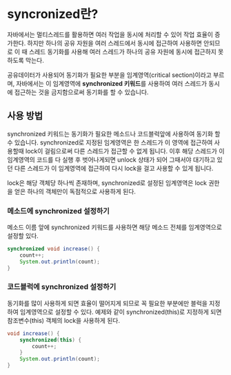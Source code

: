 # syncronized란?
자바에서는 멀티스레드를 활용하면 여러 작업을 동시에 처리할 수 있어 작업 효율이 증가한다.
하지만 하나의 공유 자원을 여러 스레드에서 동시에 접근하여 사용하면 안되므로 이 때 스레드 동기화를 사용해 여러 스레드가 하나의 공유 자원에 동시에 접근하지 못하도록 막는다.

공유데이터가 사용되어 동기화가 필요한 부분을 임계영역(critical section)이라고 부르며, 자바에서는 이 임계영역에 **synchronized 키워드**를 사용하여 여러 스레드가 동시에 접근하는 것을 금지함으로써 동기화를 할 수 있습니다. 

## 사용 방법
synchronized 키워드는 동기화가 필요한 메소드나 코드블럭앞에 사용하여 동기화 할 수 있습니다. synchronized로 지정된 임계영역은 한 스레드가 이 영역에 접근하여 사용할때 lock이 걸림으로써 다른 스레드가 접근할 수 없게 됩니다. 이후 해당 스레드가 이 임계영역의 코드를 다 실행 후 벗어나게되면 unlock 상태가 되어 그때서야 대기하고 있던 다른 스레드가 이 임계영역에 접근하여 다시 lock을 걸고 사용할 수 있게 됩니다. 

 lock은 해당 객체당 하나씩 존재하며, synchronized로 설정된 임계영역은 lock 권한을 얻은 하나의 객체만이 독점적으로 사용하게 된다. 

### 메소드에 synchronized 설정하기
메소드 이름 앞에 synchronized 키워드를 사용하면 해당 메소드 전체를 임계영역으로 설정할 있다. 
```java
synchronized void increase() {
	count++;
	System.out.println(count);
}
```

### 코드블럭에 synchronized 설정하기
동기화를 많이 사용하게 되면 효율이 떨어지게 되므로 꼭 필요한 부분에만 블럭을 지정하여 임계영역으로 설정할 수 있다. 
예제와 같이 synchronized(this)로 지정하게 되면 참조변수(this) 객체의 lock을 사용하게 된다. 
```java
void increase() {
	synchronized(this) {
		count++;
	}
	System.out.println(count);
}
```
